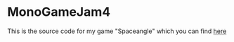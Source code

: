 # MonoGameJam4

This is the source code for my game "Spaceangle" which you can find [here](https://titus-io.itch.io/spaceangle)
